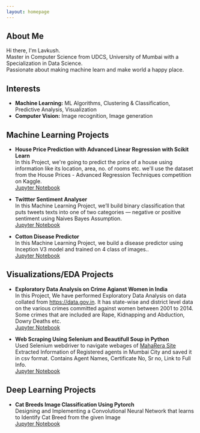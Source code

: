 ```yaml
---
layout: homepage
---
```


## About Me

Hi there, I'm Lavkush.
<br>
Master in Computer Science from UDCS, University of Mumbai with a Specialization in Data Science.
<br>
Passionate about making machine learn and make world a happy place.

## Interests

- **Machine Learning:** ML Algorithms, Clustering & Classification, Predictive Analysis, Visualization
- **Computer Vision:** Image recognition, Image generation


## Machine Learning Projects
- **House Price Prediction with Advanced Linear Regression with Scikit Learn** 
<br>In this Project, we're going to predict the price of a house using information like its location, area, no. of rooms etc. we'll use the dataset from the House Prices - Advanced Regression Techniques competition on Kaggle.
<br>[Jupyter Notebook](https://github.com/llavkush/HelloWorld/blob/master/House_Price_Prediction_with_advanced_Linear_Regression.ipynb)

- **Twittter Sentiment Analyser** 
<br>In this Machine Learning Project, we’ll build binary classification that puts tweets texts into one of two categories — negative or positive sentiment using Naives Bayes Assumption.
<br>[Jupyter Notebook](https://github.com/llavkush/HelloWorld/blob/master/Twitter_Sentiment_Analyzer%20(1).ipynb)

- **Cotton Disease Predictor** 
<br>In this Machine Learning Project, we build a disease predictor using Inception V3 model and trained on 4 class of images..
<br>[Jupyter Notebook](https://github.com/llavkush/HelloWorld/blob/master/Cotton_Disease_Prediction.ipynb)


## Visualizations/EDA Projects
- **Exploratory Data Analysis on Crime Agianst Women in India** 
<br>In this Project, We have performed Exploratory Data Analysis on data collated from https://data.gov.in. It has state-wise and district level data on the various crimes committed against women between 2001 to 2014. Some crimes that are included are Rape, Kidnapping and Abduction, Dowry Deaths etc. 
<br>[Jupyter Notebook](https://github.com/llavkush/HelloWorld/blob/master/Exploratory_Data_Analysis_on_Crime_Agianst_Women_in_India.ipynb)

- **Web Scraping Using Selenium and Beautifull Soup in Python** 
<br>Used Selenium webdriver to navigate webages of [MahaRera Site](https://maharerait.mahaonline.gov.in/)
<br>Extracted Information of Registered agents in Mumbai City and saved it in csv format. Contains Agent Names, Certificate No, Sr no, Link to Full Info.
<br>[Jupyter Notebook](https://github.com/llavkush/HelloWorld/blob/master/Maharera_Web_Scraing.ipynb)


## Deep Learning Projects

- **Cat Breeds Image Classification Using Pytorch** 
<br>Designing and Implementing a Convolutional Neural Network that learns to Identify Cat Breed from the given Image
<br>[Jupyter Notebook](https://github.com/llavkush/HelloWorld/blob/master/Cat_breed_image_classificationmodel.ipynb)
 

